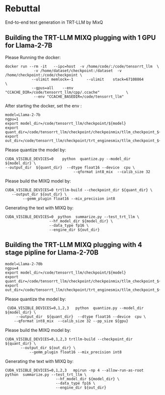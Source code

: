 # Rebuttal

End-to-end text generation in TRT-LLM by MixQ 


## Building the TRT-LLM  MIXQ plugging  with 1 GPU for Llama-2-7B


Please Running the docker:

```
docker run --rm -it   --ipc=host  -v /home/code/:/code/tensorrt_llm  \
             -v /home/dataset/checkpoint:/dataset  -v /home/checkpoint:/code/checkpoint \
            --ulimit memlock=-1      --ulimit    stack=67108864             \
            --gpus=all    --env "CCACHE_DIR=/code/tensorrt_llm/cpp/.ccache"            \
             --env "CCACHE_BASEDIR=/code/tensorrt_llm"        
```


After starting the docker, set the env :

```
model=Llama-2-7b
ngpu=1
export model_dir=/code/tensorrt_llm/checkpoint/${model}
export quant_dir=/code/tensorrt_llm/checkpoint/checkpoinmix/tllm_checkpoint_${ngpu}gpu_fp16${model}
export out_dir=/code/tensorrt_llm/checkpoint/trt_enginesmix/tllm_checkpoint_${ngpu}gpu_fp16${model}
```

Please quantize the model by:

```
CUDA_VISIBLE_DEVICES=0    python  quantize.py --model_dir  ${model_dir} \
--output_dir  ${quant_dir}  --dtype float16 --device  cpu \
                               --qformat int8_mix  --calib_size 32 
```

Please build the MIXQ model by:

```
CUDA_VISIBLE_DEVICES=0 trtllm-build --checkpoint_dir ${quant_dir} \
   --output_dir ${out_dir} \
        --gemm_plugin float16 --mix_precision int8 
```


Generating the text with MIXQ by:

```
CUDA_VISIBLE_DEVICES=0  python  summarize.py --test_trt_llm \
                    --hf_model_dir ${model_dir} \
                    --data_type fp16 \
                    --engine_dir ${out_dir}
```


## Building the TRT-LLM  MIXQ plugging  with 4 stage pipline  for Llama-2-70B



```
model=Llama-2-70b
ngpu=4
export model_dir=/code/tensorrt_llm/checkpoint/${model}
export quant_dir=/code/tensorrt_llm/checkpoint/checkpoinmix/tllm_checkpoint_${ngpu}gpu_fp16${model}
export out_dir=/code/tensorrt_llm/checkpoint/trt_enginesmix/tllm_checkpoint_${ngpu}gpu_fp16${model}
```

Please quantize the model by:

```
 CUDA_VISIBLE_DEVICES=0,1,2,3   python  quantize.py --model_dir  ${model_dir} \
     --output_dir  ${quant_dir}  --dtype float16 --device  cpu \
    --qformat int8_mix  --calib_size 32 --pp_size ${gpu}
```

Please build the MIXQ model by:

```
CUDA_VISIBLE_DEVICES=0,1,2,3 trtllm-build --checkpoint_dir ${quant_dir} \
       --output_dir ${out_dir} \
           --gemm_plugin float16 --mix_precision int8 
```


Generating the text with MIXQ by:

```
CUDA_VISIBLE_DEVICES=0,1,2,3   mpirun -np 4 --allow-run-as-root    python  summarize.py --test_trt_llm \
                       --hf_model_dir ${model_dir} \
                       --data_type fp16 \
                       --engine_dir ${out_dir}
```